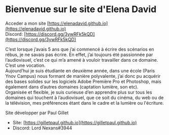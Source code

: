 # Bienvenue sur le site d'Elena David

Acceder a mon site [https://elenadavid.github.io](https://elenadavid.github.io)  
Discord: [https://discord.gg/3ywRFk5kQD](https://discord.gg/3ywRFk5kQD)

C’est lorsque j’avais 5 ans que j’ai commencé à écrire des scénarios en rébus, je ne savais pas écrire. En effet, j’ai toujours été passionnée par l’audiovisuel, c’est ce qui m’a amené à vouloir travailler dans ce domaine. C’est une vocation.  
Aujourd’hui je suis étudiante en deuxième année, dans une école (Paris Ynov Campus) nous formant de manière polyvalente, j’ai donc pu acquérir des bases solides sur les logiciels Adobe Première Pro et Photoshop, mais également dans d’autres domaines (captation lumière, son etc).  
Organisée et flexible, je suis curieuse d’en apprendre plus sur tous les domaines qui touchent à l’audiovisuel, que ce soit du cinéma, du web ou de la télévision, mes préférences étant dans le cadre et la lumière ou l'écriture.

Site développer par Paul Gillet 
- Site: [https://gilletpaul.github.io](https://gilletpaul.github.io)
- Discord: Lord Nexans#3944
